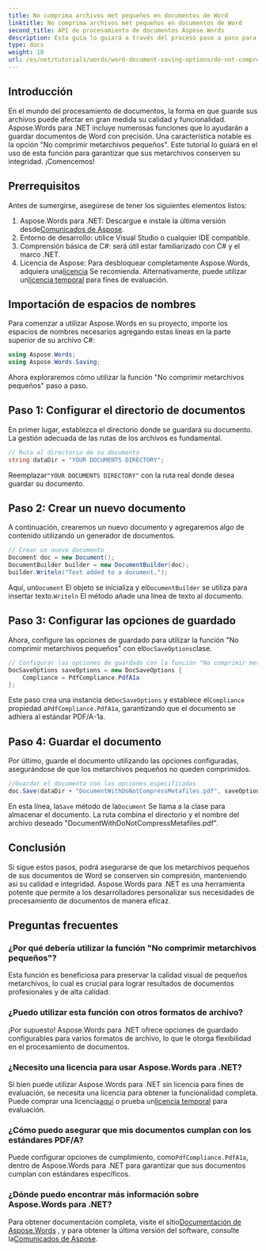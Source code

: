 ```yaml
---
title: No comprima archivos met pequeños en documentos de Word
linktitle: No comprima archivos met pequeños en documentos de Word
second_title: API de procesamiento de documentos Aspose.Words
description: Esta guía lo guiará a través del proceso paso a paso para utilizar la función "No comprimir metarchivos pequeños", garantizando que sus documentos mantengan su integridad y calidad durante todo el proceso de guardado.
type: docs
weight: 10
url: /es/net/tutorials/words/word-document-saving-options/do-not-compress-small-metafiles-word-documents/
---
```

## Introducción

En el mundo del procesamiento de documentos, la forma en que guarde sus archivos puede afectar en gran medida su calidad y funcionalidad. Aspose.Words para .NET incluye numerosas funciones que lo ayudarán a guardar documentos de Word con precisión. Una característica notable es la opción "No comprimir metarchivos pequeños". Este tutorial lo guiará en el uso de esta función para garantizar que sus metarchivos conserven su integridad. ¡Comencemos!

## Prerrequisitos

Antes de sumergirse, asegúrese de tener los siguientes elementos listos:

1.  Aspose.Words para .NET: Descargue e instale la última versión desde[Comunicados de Aspose](https://releases.aspose.com/words/net/).
2. Entorno de desarrollo: utilice Visual Studio o cualquier IDE compatible.
3. Comprensión básica de C#: será útil estar familiarizado con C# y el marco .NET.
4.  Licencia de Aspose: Para desbloquear completamente Aspose.Words, adquiera una[licencia](https://purchase.aspose.com/buy) Se recomienda. Alternativamente, puede utilizar un[licencia temporal](https://purchase.aspose.com/temporary-license/) para fines de evaluación.

## Importación de espacios de nombres

Para comenzar a utilizar Aspose.Words en su proyecto, importe los espacios de nombres necesarios agregando estas líneas en la parte superior de su archivo C#:

```csharp
using Aspose.Words;
using Aspose.Words.Saving;
```

Ahora exploraremos cómo utilizar la función "No comprimir metarchivos pequeños" paso a paso.

## Paso 1: Configurar el directorio de documentos

En primer lugar, establezca el directorio donde se guardará su documento. La gestión adecuada de las rutas de los archivos es fundamental.

```csharp
// Ruta al directorio de su documento
string dataDir = "YOUR DOCUMENTS DIRECTORY";
```

 Reemplazar`"YOUR DOCUMENTS DIRECTORY"` con la ruta real donde desea guardar su documento.

## Paso 2: Crear un nuevo documento

A continuación, crearemos un nuevo documento y agregaremos algo de contenido utilizando un generador de documentos.

```csharp
// Crear un nuevo documento
Document doc = new Document();
DocumentBuilder builder = new DocumentBuilder(doc);
builder.Writeln("Text added to a document.");
```

 Aquí, un`Document` El objeto se inicializa y el`DocumentBuilder` se utiliza para insertar texto.`Writeln` El método añade una línea de texto al documento.

## Paso 3: Configurar las opciones de guardado

 Ahora, configure las opciones de guardado para utilizar la función "No comprimir metarchivos pequeños" con el`DocSaveOptions`clase.

```csharp
// Configurar las opciones de guardado con la función "No comprimir metarchivos pequeños"
DocSaveOptions saveOptions = new DocSaveOptions {
    Compliance = PdfCompliance.PdfA1a
};
```

 Este paso crea una instancia de`DocSaveOptions` y establece el`Compliance` propiedad a`PdfCompliance.PdfA1a`, garantizando que el documento se adhiera al estándar PDF/A-1a.

## Paso 4: Guardar el documento

Por último, guarde el documento utilizando las opciones configuradas, asegurándose de que los metarchivos pequeños no queden comprimidos.

```csharp
//Guardar el documento con las opciones especificadas
doc.Save(dataDir + "DocumentWithDoNotCompressMetafiles.pdf", saveOptions);
```

 En esta línea, la`Save` método de la`Document` Se llama a la clase para almacenar el documento. La ruta combina el directorio y el nombre del archivo deseado "DocumentWithDoNotCompressMetafiles.pdf".

## Conclusión

Si sigue estos pasos, podrá asegurarse de que los metarchivos pequeños de sus documentos de Word se conserven sin compresión, manteniendo así su calidad e integridad. Aspose.Words para .NET es una herramienta potente que permite a los desarrolladores personalizar sus necesidades de procesamiento de documentos de manera eficaz.

## Preguntas frecuentes

### ¿Por qué debería utilizar la función "No comprimir metarchivos pequeños"?

Esta función es beneficiosa para preservar la calidad visual de pequeños metarchivos, lo cual es crucial para lograr resultados de documentos profesionales y de alta calidad.

### ¿Puedo utilizar esta función con otros formatos de archivo?

¡Por supuesto! Aspose.Words para .NET ofrece opciones de guardado configurables para varios formatos de archivo, lo que le otorga flexibilidad en el procesamiento de documentos.

### ¿Necesito una licencia para usar Aspose.Words para .NET?

Si bien puede utilizar Aspose.Words para .NET sin licencia para fines de evaluación, se necesita una licencia para obtener la funcionalidad completa. Puede comprar una licencia[aquí](https://purchase.aspose.com/buy) o prueba un[licencia temporal](https://purchase.aspose.com/temporary-license/) para evaluación.

### ¿Cómo puedo asegurar que mis documentos cumplan con los estándares PDF/A?

 Puede configurar opciones de cumplimiento, como`PdfCompliance.PdfA1a`, dentro de Aspose.Words para .NET para garantizar que sus documentos cumplan con estándares específicos.

### ¿Dónde puedo encontrar más información sobre Aspose.Words para .NET?

 Para obtener documentación completa, visite el sitio[Documentación de Aspose.Words](https://reference.aspose.com/words/net/) , y para obtener la última versión del software, consulte la[Comunicados de Aspose](https://releases.aspose.com/words/net/).